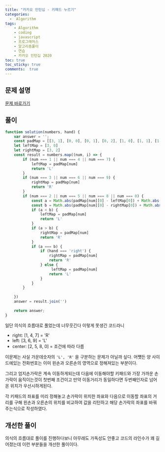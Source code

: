 ```yaml
---
title: "카카오 인턴십 - 키패드 누르기"
categories: 
  -  Algorithm
tags: 
    - Algorithm
    - coding
    - javascript
    - 프로그래머스
    - 알고리즘풀이
    - 연습
    - 카카오 인턴십 2020
toc: true
toc_sticky: true
comments:  true
---
```


## 문제 설명
[문제 바로가기](https://programmers.co.kr/learn/courses/30/lessons/67256)

## 풀이
```javascript
function solution(numbers, hand) {
    var answer = '';
    const padMap = [[3, 1], [0, 0], [0, 1], [0, 2], [1, 0], [1, 1], [1, 2], [2, 0], [2, 1], [2, 2]];
    let leftMap = [3, 0]
    let rightMap = [3, 2]
    const result = numbers.map((num, i) => {
        if (num === 1 || num === 4 || num === 7) {
            leftMap = padMap[num]
            return 'L'
        }
        if (num === 3 || num === 6 || num === 9) {
            rightMap = padMap[num]
            return 'R'
        }
        if (num === 2 || num === 5 || num === 8 || num === 0) {
            const a = Math.abs(padMap[num][0] - leftMap[0]) + Math.abs(padMap[num][1] - leftMap[1])
            const b = Math.abs(padMap[num][0] - rightMap[0]) + Math.abs(padMap[num][1] - rightMap[1])
            if (a < b) {
                leftMap = padMap[num]
                return 'L'
            }
            if (a > b) {
                rightMap = padMap[num]
                return 'R'
            }
            if (a === b) {
                if (hand === 'right') {
                    rightMap = padMap[num]
                    return 'R'
                } else {
                     leftMap = padMap[num]
                    return 'L'
                }
            }
        }
        
    })
    answer = result.join('')
    
    return answer;
}
```

일단 의식의 흐름대로 풀었는데 너무웃긴다 이렇게 못생긴 코드라니   
- right: [1, 4, 7] = 'R'
- left: [3, 6, 9] = 'L'
- center: [2, 5, 8, 0] = 조건에 따라 다름

이문제는 사실 가운데숫자의 `'L', 'R'` 을 구분하는 문제가 아닐까 싶다. 어쩃든 양 사이드에있는 전화번호는 이미 왼손과 오른손의 영역으로 정해져있는 부분이다.
  
그리고 엄지손가락은 계속 이동하게되는데 다음에 이동해야할 키패드와 가장 가까운 손가락이 움직이는것이 첫번째 조건이고 만약 이동거리가 동일하다면 두번째인자로 넘어온 위치가 우선시하게된다.
  
각 키패드의 좌표를 미리 정해놓고 손가락이 위치한 좌표와 다음으로 이동할 좌표의 거리를 구해 왼손과 오른손의 위치를 비교하여 값을 리턴하고 해당 손가락의 좌표를 바꿔주는식으로 작성하였다.
  
## 개선한 풀이
의식의 흐름대로 풀이를 진행하다보니 아무래도 가독성도 안좋고 코드의 라인수가 꽤 길어졌는데 이런 부분들을 개선한 풀이이다.
```javascript

```